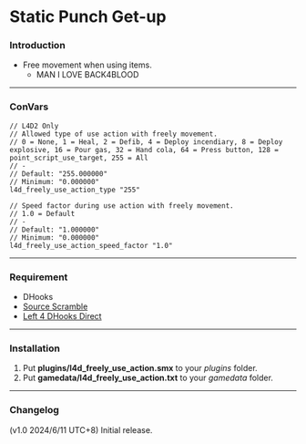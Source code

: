 # Static Punch Get-up

### Introduction
- Free movement when using items.
  - MAN I LOVE BACK4BLOOD

<hr>

### ConVars
```
// L4D2 Only
// Allowed type of use action with freely movement.
// 0 = None, 1 = Heal, 2 = Defib, 4 = Deploy incendiary, 8 = Deploy explosive, 16 = Pour gas, 32 = Hand cola, 64 = Press button, 128 = point_script_use_target, 255 = All
// -
// Default: "255.000000"
// Minimum: "0.000000"
l4d_freely_use_action_type "255"

// Speed factor during use action with freely movement.
// 1.0 = Default
// -
// Default: "1.000000"
// Minimum: "0.000000"
l4d_freely_use_action_speed_factor "1.0"
```

<hr>

### Requirement
- DHooks
- [Source Scramble](https://forums.alliedmods.net/showthread.php?t=317175)
- [Left 4 DHooks Direct](https://forums.alliedmods.net/showthread.php?t=321696)

<hr>

### Installation
1. Put **plugins/l4d_freely_use_action.smx** to your _plugins_ folder.
2. Put **gamedata/l4d_freely_use_action.txt** to your _gamedata_ folder.

<hr>

### Changelog
(v1.0 2024/6/11 UTC+8) Initial release.
